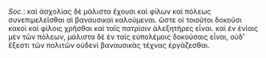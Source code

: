 

*Soc.*: καὶ ἀσχολίας δὲ μάλιστα ἔχουσι καὶ φίλων καὶ πόλεως συνεπιμελεῖσθαι αἱ βαναυσικαὶ καλούμεναι. ὥστε οἱ τοιοῦτοι δοκοῦσι κακοὶ καὶ φίλοις χρῆσθαι καὶ ταῖς πατρίσιν ἀλεξητῆρες εἶναι. καὶ ἐν ἐνίαις μὲν τῶν πόλεων, μάλιστα δὲ ἐν ταῖς εὐπολέμοις δοκούσαις εἶναι, οὐδ' ἔξεστι τῶν πολιτῶν οὐδενὶ βαναυσικὰς τέχνας ἐργάζεσθαι.